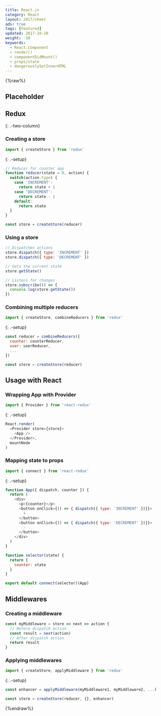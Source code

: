 ```yaml
---
title: React.js
category: React
layout: 2017/sheet
ads: true
tags: [Featured]
updated: 2017-10-10
weight: -10
keywords:
  - React.Component
  - render()
  - componentDidMount()
  - props/state
  - dangerouslySetInnerHTML
---
```


{%raw%}

## Placeholder

Redux
---------
{: .-two-column}

### Creating a store

```js
import { createStore } from 'redux'
```
{: .-setup}

```js
// Reducer for counter app
function reducer(state = 0, action) {
  switch(action.type) {
    case 'INCREMENT':
      return state + 1
    case 'DECREMENT':
      return state - 1
    default:
      return state
  }
}

const store = createStore(reducer)
```

### Using a store

```js
// Dispatches actions
store.dispatch({ type: 'INCREMENT' })
store.dispatch({ type: 'DECREMENT' })
```

```js
// Gets the current state
store.getState()
```

```js
// Listens for changes
store.subscribe(() => {
  console.log(store.getState()) 
})
```

### Combining multiple reducers

```js
import { createStore, combineReducers } from 'redux'
```
{: .-setup}

```js
const reducer = combineReducers({
  counter: counterReducer, 
  user: userReducer,
  ... 
})

const store = createStore(reducer)
```

## Usage with React

### Wrapping App with Provider

```js
import { Provider } from 'react-redux'
```
{: .-setup}

```js
React.render(
  <Provider store={store}>
    <App />
  </Provider>, 
  mountNode
)
```

### Mapping state to props

```js
import { connect } from 'react-redux'
```
{: .-setup}

```js
function App({ dispatch, counter }) {
  return (
    <div>
      <p>{counter}</p>
      <button onClick={() => { dispatch({ type: 'INCREMENT' })}}>
        +
      </button>
      <button onClick={() => { dispatch({ type: 'DECREMENT' })}}>
        -
      </button>
    </div>
  )
}

function selector(state) {
  return { 
    counter: state 
  }
}

export default connect(selector)(App)
```

## Middlewares

### Creating a middleware

```js
const myMiddleware = store => next => action { 
  // Before dispatch action
  const result = next(action) 
  // After dispatch action
  return result
}
```

### Applying middlewares

```js
import { createStore, applyMiddleware } from 'redux'
```
{: .-setup}

```js
const enhancer = applyMiddleware(myMiddleware1, myMiddleware2, ...)

const store = createStore(reducer, {}, enhancer)
```

{%endraw%}
